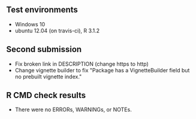 ## Test environments
* Windows 10
* ubuntu 12.04 (on travis-ci), R 3.1.2

## Second submission 

* Fix broken link in DESCRIPTION (change https to http)
* Change vignette builder to fix "Package has a VignetteBuilder field but no prebuilt vignette index."

## R CMD check results
* There were no ERRORs,  WARNINGs, or NOTEs. 
